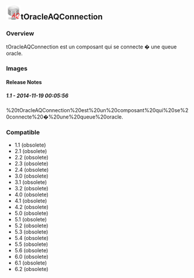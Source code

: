 ## <img src='./logo.jpg' width='40' height='40'>tOracleAQConnection

### Overview
 tOracleAQConnection est un composant qui se connecte � une queue oracle.
### Images




#### Release Notes

##### 1.1 - 2014-11-19 00:05:56
%20tOracleAQConnection%20est%20un%20composant%20qui%20se%20connecte%20�%20une%20queue%20oracle.
### Compatible
 -  1.1 (obsolete)
 -   2.1 (obsolete)
 -   2.2 (obsolete)
 -   2.3 (obsolete)
 -   2.4 (obsolete)
 -   3.0 (obsolete)
 -   3.1 (obsolete)
 -   3.2 (obsolete)
 -   4.0 (obsolete)
 -   4.1 (obsolete)
 -   4.2 (obsolete)
 -   5.0 (obsolete)
 -   5.1 (obsolete)
 -   5.2 (obsolete)
 -   5.3 (obsolete)
 -   5.4 (obsolete)
 -   5.5 (obsolete)
 -   5.6 (obsolete)
 -   6.0 (obsolete)
 -   6.1 (obsolete)
 -   6.2 (obsolete)